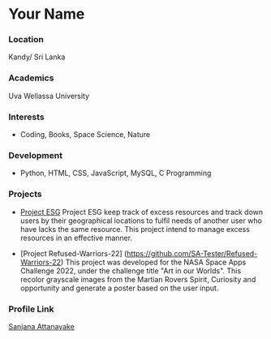 # Your Name

### Location

Kandy/ Sri Lanka

### Academics

Uva Wellassa University

### Interests

- Coding, Books, Space Science, Nature

### Development

- Python, HTML, CSS, JavaScript, MySQL, C Programming

### Projects

- [Project ESG](https://github.com/SA-Tester/Project-ESG) Project ESG keep track of excess resources and track down users by their geographical locations to fulfil needs of another user who have lacks the same resource. This project intend to manage excess resources in an effective manner.

- [Project Refused-Warriors-22] (https://github.com/SA-Tester/Refused-Warriors-22) This project was developed for the NASA Space Apps Challenge 2022, under the challenge title "Art in our Worlds".
This recolor grayscale images from the Martian Rovers Spirit, Curiosity and opportunity and generate a poster based on the user input.

### Profile Link

[Sanjana Attanayake](https://github.com/SA-Tester)